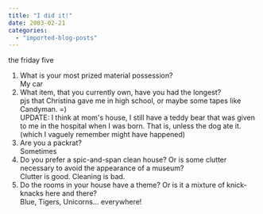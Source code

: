 ```yaml
---
title: "I did it!"
date: 2003-02-21
categories: 
  - "imported-blog-posts"
---
```


the friday five

1. What is your most prized material possession?  
    My car
2. What item, that you currently own, have you had the longest?  
    pjs that Christina gave me in high school, or maybe some tapes like Candyman. =)  
    UPDATE: I think at mom's house, I still have a teddy bear that was given to me in the hospital when I was born. That is, unless the dog ate it. (which I vaguely remember might have happened)
3. Are you a packrat?  
    Sometimes
4. Do you prefer a spic-and-span clean house? Or is some clutter necessary to avoid the appearance of a museum?  
    Clutter is good. Cleaning is bad.
5. Do the rooms in your house have a theme? Or is it a mixture of knick-knacks here and there?  
    Blue, Tigers, Unicorns… everywhere!
